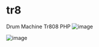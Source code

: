 # tr8
Drum Machine Tr808 PHP
![image](https://github.com/user-attachments/assets/7e9ff1a0-6a3f-4a0d-9215-0586dbc3a80d)

![image](https://github.com/user-attachments/assets/a5e23f2a-86d5-4adb-bc8d-5ec6b9b51208)
